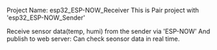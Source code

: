 Project Name: esp32_ESP-NOW_Receiver
This is Pair project with 'esp32_ESP-NOW_Sender'

Receive sensor data(temp, humi) from the sender via 'ESP-NOW'
And publish to web server: Can check seonsor data in real time.
